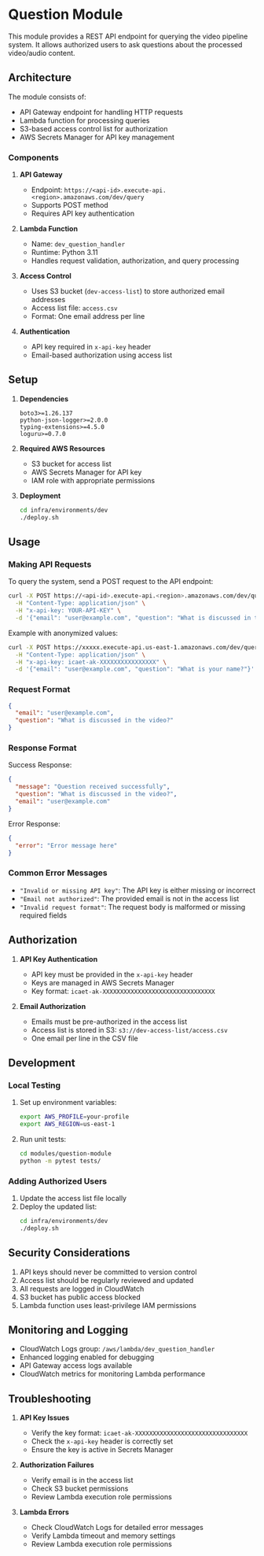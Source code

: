# Question Module

This module provides a REST API endpoint for querying the video pipeline system. It allows authorized users to ask questions about the processed video/audio content.

## Architecture

The module consists of:
- API Gateway endpoint for handling HTTP requests
- Lambda function for processing queries
- S3-based access control list for authorization
- AWS Secrets Manager for API key management

### Components

1. **API Gateway**
   - Endpoint: `https://<api-id>.execute-api.<region>.amazonaws.com/dev/query`
   - Supports POST method
   - Requires API key authentication

2. **Lambda Function**
   - Name: `dev_question_handler`
   - Runtime: Python 3.11
   - Handles request validation, authorization, and query processing

3. **Access Control**
   - Uses S3 bucket (`dev-access-list`) to store authorized email addresses
   - Access list file: `access.csv`
   - Format: One email address per line

4. **Authentication**
   - API key required in `x-api-key` header
   - Email-based authorization using access list

## Setup

1. **Dependencies**
   ```
   boto3>=1.26.137
   python-json-logger>=2.0.0
   typing-extensions>=4.5.0
   loguru>=0.7.0
   ```

2. **Required AWS Resources**
   - S3 bucket for access list
   - AWS Secrets Manager for API key
   - IAM role with appropriate permissions

3. **Deployment**
   ```bash
   cd infra/environments/dev
   ./deploy.sh
   ```

## Usage

### Making API Requests

To query the system, send a POST request to the API endpoint:

```bash
curl -X POST https://<api-id>.execute-api.<region>.amazonaws.com/dev/query \
  -H "Content-Type: application/json" \
  -H "x-api-key: YOUR-API-KEY" \
  -d '{"email": "user@example.com", "question": "What is discussed in the video?"}'
```

Example with anonymized values:
```bash
curl -X POST https://xxxxx.execute-api.us-east-1.amazonaws.com/dev/query \
  -H "Content-Type: application/json" \
  -H "x-api-key: icaet-ak-XXXXXXXXXXXXXXXX" \
  -d '{"email": "user@example.com", "question": "What is your name?"}'
```

### Request Format

```json
{
  "email": "user@example.com",
  "question": "What is discussed in the video?"
}
```

### Response Format

Success Response:
```json
{
  "message": "Question received successfully",
  "question": "What is discussed in the video?",
  "email": "user@example.com"
}
```

Error Response:
```json
{
  "error": "Error message here"
}
```

### Common Error Messages

- `"Invalid or missing API key"`: The API key is either missing or incorrect
- `"Email not authorized"`: The provided email is not in the access list
- `"Invalid request format"`: The request body is malformed or missing required fields

## Authorization

1. **API Key Authentication**
   - API key must be provided in the `x-api-key` header
   - Keys are managed in AWS Secrets Manager
   - Key format: `icaet-ak-XXXXXXXXXXXXXXXXXXXXXXXXXXXXXXXX`

2. **Email Authorization**
   - Emails must be pre-authorized in the access list
   - Access list is stored in S3: `s3://dev-access-list/access.csv`
   - One email per line in the CSV file

## Development

### Local Testing

1. Set up environment variables:
   ```bash
   export AWS_PROFILE=your-profile
   export AWS_REGION=us-east-1
   ```

2. Run unit tests:
   ```bash
   cd modules/question-module
   python -m pytest tests/
   ```

### Adding Authorized Users

1. Update the access list file locally
2. Deploy the updated list:
   ```bash
   cd infra/environments/dev
   ./deploy.sh
   ```

## Security Considerations

1. API keys should never be committed to version control
2. Access list should be regularly reviewed and updated
3. All requests are logged in CloudWatch
4. S3 bucket has public access blocked
5. Lambda function uses least-privilege IAM permissions

## Monitoring and Logging

- CloudWatch Logs group: `/aws/lambda/dev_question_handler`
- Enhanced logging enabled for debugging
- API Gateway access logs available
- CloudWatch metrics for monitoring Lambda performance

## Troubleshooting

1. **API Key Issues**
   - Verify the key format: `icaet-ak-XXXXXXXXXXXXXXXXXXXXXXXXXXXXXXXX`
   - Check the `x-api-key` header is correctly set
   - Ensure the key is active in Secrets Manager

2. **Authorization Failures**
   - Verify email is in the access list
   - Check S3 bucket permissions
   - Review Lambda execution role permissions

3. **Lambda Errors**
   - Check CloudWatch Logs for detailed error messages
   - Verify Lambda timeout and memory settings
   - Review Lambda execution role permissions 